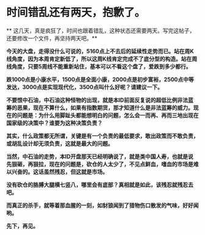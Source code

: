 时间错乱还有两天，抱歉了。
====



** 这几天，真是疯狂了，时间也跟着错乱，这种状态还需要两天。写完这帖子，还要修改一个文件，再坚持两天吧。**

**今天的大盘，走得没什么可说的，5160点上不去后的延续性走势而已。站在周K线角度，因为本周肯定新低了，所以这周K线肯定完成不了底分型的构造。站在周线角度，只要5周线不能重新站住，基本可以不看这个盘了，爱跌到多少都行。**

**跌1000点是小康水平，1500点是全面小康，2000点是初步富裕，2500点中等发达，3000点是实现现代化，3500点叫什么好呢？请建议一下。**

**不要恨中石油，中石油这种怪物的出现，就是本ID前面反复说的超低比例非法蓝筹的恶果，现在不算什么，如果有指数期货，那才知道什么是非法蓝筹的威力。现在的问题是：为什么用脚趾头都能想明白的问题，怎么会一而再、再而三地出现在国家级的决策中？谁要为这种决策负责？**

**其实，什么政策都无所谓，关键是有一个负责的最低要求，敢出政策而不敢负责，或胡乱设计却无须负责，这就是最大的问题。**

**当然，中石油的走势，本ID开盘那天已经明确说了，就是类中国人寿，也就是说先狠砸，再狠拉，现在的问题是，砍仓的人太少了，不见点鲜血，嗜血的市场是难以兴奋的。这话虽然残忍，但这就是市场。**

**没有砍仓的胳膊大腿横七竖八，哪里会有底部？真相就是如此，该残忍就残忍去吧。**

**而真正的杀手，就等着那血腥的一刻，如豺狼闻到了猎物伤口散发的气味，好好闻哟。**

**先下，再见。**
